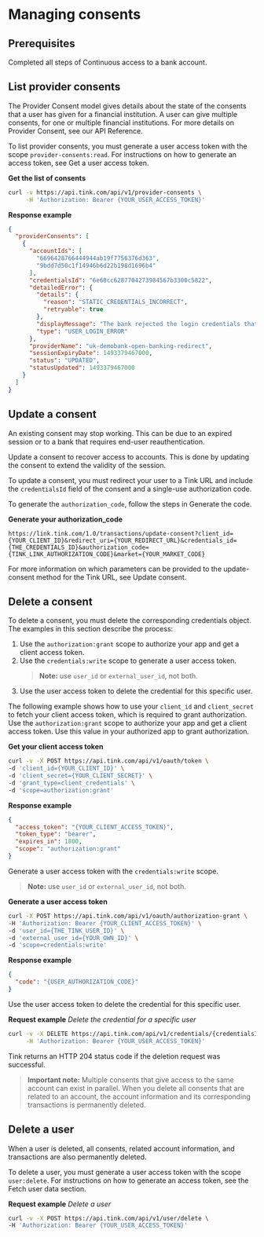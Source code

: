 # Managing consents

## Prerequisites

Completed all steps of Continuous access to a bank account.

## List provider consents

The Provider Consent model gives details about the state of the consents that a user has given for a financial institution. A user can give multiple consents, for one or multiple financial institutions. For more details on Provider Consent, see our API Reference.

To list provider consents, you must generate a user access token with the scope `provider-consents:read`. For instructions on how to generate an access token, see Get a user access token.

**Get the list of consents**

```bash
curl -v https://api.tink.com/api/v1/provider-consents \
     -H 'Authorization: Bearer {YOUR_USER_ACCESS_TOKEN}'
```

**Response example**

```json
{
  "providerConsents": [
    {
      "accountIds": [
        "6696428766444944ab19f7756376d363",
        "9bdd7d50c1f14946b6d22b198d1696b4"
      ],
      "credentialsId": "6e68cc6287704273984567b3300c5822",
      "detailedError": {
        "details": {
          "reason": "STATIC_CREDENTIALS_INCORRECT",
          "retryable": true
        },
        "displayMessage": "The bank rejected the login credentials that you entered.",
        "type": "USER_LOGIN_ERROR"
      },
      "providerName": "uk-demobank-open-banking-redirect",
      "sessionExpiryDate": 1493379467000,
      "status": "UPDATED",
      "statusUpdated": 1493379467000
    }
  ]
}
```

## Update a consent

An existing consent may stop working. This can be due to an expired session or to a bank that requires end-user reauthentication.

Update a consent to recover access to accounts. This is done by updating the consent to extend the validity of the session.

To update a consent, you must redirect your user to a Tink URL and include the `credentialsId` field of the consent and a single-use authorization code.

To generate the `authorization_code`, follow the steps in Generate the code.

**Generate your authorization_code**

```
https://link.tink.com/1.0/transactions/update-consent?client_id={YOUR_CLIENT_ID}&redirect_uri={YOUR_REDIRECT_URL}&credentials_id={THE_CREDENTIALS_ID}&authorization_code={TINK_LINK_AUTHORIZATION_CODE}&market={YOUR_MARKET_CODE}
```

For more information on which parameters can be provided to the update-consent method for the Tink URL, see Update consent.

## Delete a consent

To delete a consent, you must delete the corresponding credentials object. The examples in this section describe the process:

1. Use the `authorization:grant` scope to authorize your app and get a client access token.
2. Use the `credentials:write` scope to generate a user access token.
   > **Note:** use `user_id` or `external_user_id`, not both.
3. Use the user access token to delete the credential for this specific user.

The following example shows how to use your `client_id` and `client_secret` to fetch your client access token, which is required to grant authorization. Use the `authorization:grant` scope to authorize your app and get a client access token. Use this value in your authorized app to grant authorization.

**Get your client access token**

```bash
curl -v -X POST https://api.tink.com/api/v1/oauth/token \
-d 'client_id={YOUR_CLIENT_ID}' \
-d 'client_secret={YOUR_CLIENT_SECRET}' \
-d 'grant_type=client_credentials' \
-d 'scope=authorization:grant'
```

**Response example**

```json
{
  "access_token": "{YOUR_CLIENT_ACCESS_TOKEN}",
  "token_type": "bearer",
  "expires_in": 1800,
  "scope": "authorization:grant"
}
```

Generate a user access token with the `credentials:write` scope.

> **Note:** use `user_id` or `external_user_id`, not both.

**Generate a user access token**

```bash
curl -X POST https://api.tink.com/api/v1/oauth/authorization-grant \
-H 'Authorization: Bearer {YOUR_CLIENT_ACCESS_TOKEN}' \
-d 'user_id={THE_TINK_USER_ID}' \
-d 'external_user_id={YOUR_OWN_ID}' \
-d 'scope=credentials:write'
```

**Response example**

```json
{
  "code": "{USER_AUTHORIZATION_CODE}"
}
```

Use the user access token to delete the credential for this specific user.

**Request example**
_Delete the credential for a specific user_

```bash
curl -v -X DELETE https://api.tink.com/api/v1/credentials/{credentialsId} \
     -H 'Authorization: Bearer {YOUR_USER_ACCESS_TOKEN}'
```

Tink returns an HTTP 204 status code if the deletion request was successful.

> **Important note:** Multiple consents that give access to the same account can exist in parallel. When you delete all consents that are related to an account, the account information and its corresponding transactions is permanently deleted.

## Delete a user

When a user is deleted, all consents, related account information, and transactions are also permanently deleted.

To delete a user, you must generate a user access token with the scope `user:delete`. For instructions on how to generate an access token, see the Fetch user data section.

**Request example**
_Delete a user_

```bash
curl -v -X POST https://api.tink.com/api/v1/user/delete \
-H 'Authorization: Bearer {YOUR_USER_ACCESS_TOKEN}'
```
